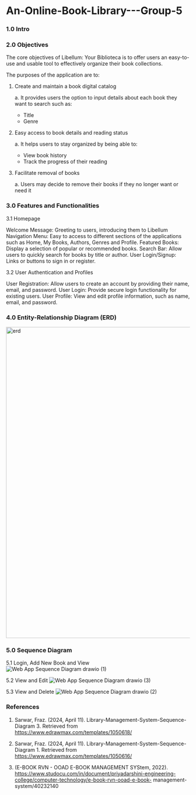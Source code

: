 # An-Online-Book-Library---Group-5


### 1.0 Intro

### 2.0 Objectives
The core objectives of Libellum: Your Biblioteca  is to offer users an easy-to-use and usable tool to effectively organize their book collections.

The purposes of the application are to:

  1. Create and maintain a book digital catalog
     
     a. It provides users the option to input details about each book they want to search such as: 
     - Title
     - Genre
   
 2. Easy access to book details and reading status 

    a. It helps users to stay organized by being able to:
    - View book history
    - Track the progress of their reading 
 
 3. Facilitate removal of books

    a. Users may decide to remove their books if they no longer want or need it

### 3.0 Features and Functionalities
3.1 Homepage

  Welcome Message: Greeting to users, introducing them to Libellum
  Navigation Menu: Easy to access to different sections of the applications such as Home, My      Books, Authors, Genres and Profile.
  Featured Books: Display a selection of popular or recommended books.
  Search Bar: Allow users to quickly search for books by title or author.
  User Login/Signup: Links or buttons to sign in or register.
    
3.2 User Authentication and Profiles
  
  User Registration: Allow users to create an account by providing their name, email, and password.
  User Login: Provide secure login functionality for existing users.
  User Profile: View and edit profile information, such as name, email, and password.

### 4.0 Entity-Relationship Diagram (ERD)
<img width="851" alt="erd" src="https://github.com/nrathifa/An-Online-Book-Library---Group-5/assets/152828160/f3561680-5920-464a-b16e-b6193916dd4e"> 

### 5.0 Sequence Diagram
  5.1 Login, Add New Book and View
      ![Web App Sequence Diagram drawio (1)](https://github.com/nrathifa/An-Online-Book-Library---Group-5/assets/170921758/7d4bc9be-d966-4253-9596-3445c251585a)

  5.2 View and Edit
      ![Web App Sequence Diagram drawio (3)](https://github.com/nrathifa/An-Online-Book-Library---Group-5/assets/170921758/9513cd92-e783-4482-9d98-dd2eba59c728)

  5.3 View and Delete
      ![Web App Sequence Diagram drawio (2)](https://github.com/nrathifa/An-Online-Book-Library---Group-5/assets/170921758/efd70c1f-e58b-4bd2-9de9-e471fdb5fc5a)

### References
  1. Sarwar, Fraz. (2024, April 11). Library-Management-System-Sequence-Diagram 3. Retrieved from https://www.edrawmax.com/templates/1050618/


  2. Sarwar, Fraz. (2024, April 11). Library-Management-System-Sequence-Diagram 1. Retrieved from https://www.edrawmax.com/templates/1050616/


  3. (E-BOOK RVN - OOAD E-BOOK MANAGEMENT SYStem, 2022). https://www.studocu.com/in/document/priyadarshini-engineering-college/computer-technology/e-book-rvn-ooad-e-book-         management-system/40232140 

  
